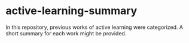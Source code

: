 # active-learning-summary
In this repository, previous works of active learning were categorized. A short summary for each work might be provided.
